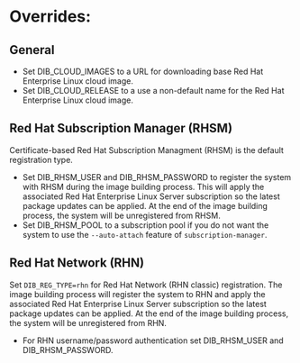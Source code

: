 # Overrides:

## General
* Set DIB_CLOUD_IMAGES to a URL for downloading base Red Hat Enterprise Linux cloud image.
* Set DIB_CLOUD_RELEASE to a use a non-default name for the Red Hat Enterprise Linux cloud image.

## Red Hat Subscription Manager (RHSM)

Certificate-based Red Hat Subscription Managment (RHSM) is the default registration type.

* Set DIB_RHSM_USER and DIB_RHSM_PASSWORD to register the system with RHSM during the image building process. This will apply the associated Red Hat Enterprise Linux Server subscription so the latest package updates can be applied. At the end of the image building process, the system will be unregistered from RHSM.
* Set DIB_RHSM_POOL to a subscription pool if you do not want the system to use the `--auto-attach` feature of `subscription-manager`.

## Red Hat Network (RHN)

Set `DIB_REG_TYPE=rhn` for Red Hat Network (RHN classic) registration. The image building process will register the system to RHN and apply the associated Red Hat Enterprise Linux Server subscription so the latest package updates can be applied. At the end of the image building process, the system will be unregistered from RHN.

* For RHN username/password authentication set DIB_RHSM_USER and DIB_RHSM_PASSWORD.
